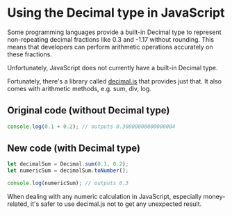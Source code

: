 # Using the Decimal type in JavaScript

Some programming languages provide a built-in Decimal type to represent non-repeating decimal fractions like 0.3 and -1.17 without rounding. This means that developers can perform arithmetic operations accurately on these fractions.

Unfortunately, JavaScript does not currently have a built-in Decimal type.

Fortunately, there's a library called [decimal.js](https://mikemcl.github.io/decimal.js/) that provides just that. It also comes with arithmetic methods, e.g. sum, div, log.

## Original code (without Decimal type)

```js
console.log(0.1 + 0.2); // outputs 0.30000000000000004
```

## New code (with Decimal type)

```js
let decimalSum = Decimal.sum(0.1, 0.2);
let numericSum = decimalSum.toNumber();

console.log(numericSum); // outputs 0.3
```

When dealing with any numeric calculation in JavaScript, especially money-related, it's safer to use decimal.js not to get any unexpected result.
